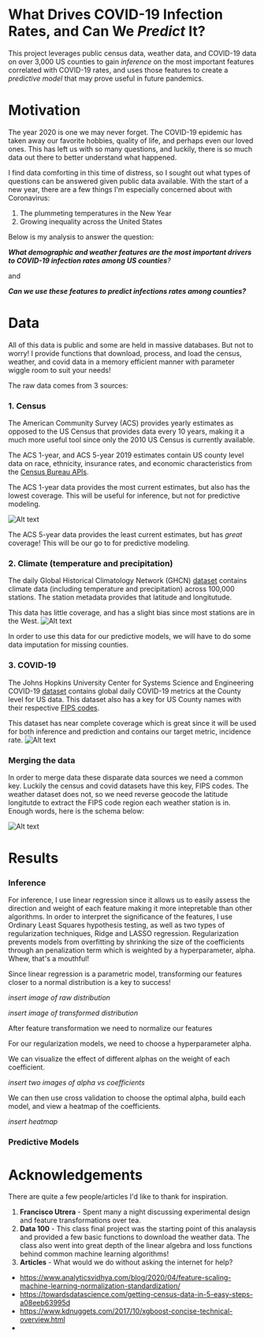 # What Drives COVID-19 Infection Rates, and Can We *Predict* It?

This project leverages public census data, weather data, and COVID-19 data on over 3,000 US counties to gain *inference* on the most important features correlated with COVID-19 rates, and uses those features to create a *predictive model* that may prove useful in future pandemics.  

# Motivation

The year 2020 is one we may never forget. The COVID-19 epidemic has taken away our favorite hobbies, quality of life, and perhaps even our loved ones. This has left us with so many questions, and luckily, there is so much data out there to better understand what happened.

I find data comforting in this time of distress, so I sought out what types of questions can be answered given public data available. With the start of a new year, there are a few things I'm especially concerned about with Coronavirus:

1. The plummeting temperatures in the New Year
2. Growing inequality across the United States

Below is my analysis to answer the question:

_**What demographic and weather features are the most important drivers to COVID-19 infection rates among US counties**?_

and

_**Can we use these  features to predict infections rates among counties?**_

# Data

All of this data is public and some are held in massive databases. But not to worry! I provide functions that download, process, and load the census, weather, and covid data in a memory efficient manner with parameter wiggle room to suit your needs! 

The raw data comes from 3 sources:

### 1. Census

The American Community Survey (ACS) provides yearly estimates as opposed to the US Census that provides data every 10 years, making it a much more useful tool since only the 2010 US Census is currently available. 

The ACS 1-year, and ACS 5-year 2019 estimates contain US county level data on race, ethnicity, insurance rates, and economic characteristics from the [Census Bureau APIs](https://www.census.gov/data/developers.html).

The ACS 1-year data provides the most current estimates, but also has the lowest coverage. This will be useful for inference, but not for predictive modeling.

![Alt text](https://github.com/seanmperez/COVID-19-Demographic-and-Climate-Analysis/blob/main/Figures/Counties_2019_ACS1_Census.png)

The ACS 5-year data provides the least current estimates, but has *great* coverage! This will be our go to for predictive modeling. 

### 2. Climate (temperature and precipitation)

The daily Global Historical Climatology Network (GHCN) [dataset](https://www.ncdc.noaa.gov/ghcn-daily-description) contains climate data (including temperature and precipitation) across 100,000 stations. The station metadata provides that latitude and longitutude. 

This data has little coverage, and has a slight bias since most stations are in the West. 
![Alt text](https://github.com/seanmperez/COVID-19-Demographic-and-Climate-Analysis/blob/main/Figures/Counties_2019_Weather.png)

In order to use this data for our predictive models, we will have to do some data imputation for missing counties.

### 3. COVID-19 

The Johns Hopkins University Center for Systems Science and Engineering COVID-19 [dataset](https://github.com/CSSEGISandData/COVID-19) contains global daily COVID-19 metrics at the County level for US data. This dataset also has a key for US County names with their respective [FIPS codes](https://github.com/CSSEGISandData/COVID-19).

This dataset has near complete coverage which is great since it will be used for both inference and prediction and contains our target metric, incidence rate.
![Alt text](https://github.com/seanmperez/COVID-19-Demographic-and-Climate-Analysis/blob/main/Figures/Counties_2019_COVID19.png)


### Merging the data

In order to merge data these disparate data sources we need a common key. Luckily the census and covid datasets have this key, FIPS codes. The weather dataset does not, so we need reverse geocode the latitude longitutde to extract the FIPS code region each weather station is in. Enough words, here is the schema below:

![Alt text](https://github.com/seanmperez/COVID-19-Demographic-and-Climate-Analysis/blob/main/Figures/data_schema.png)

# Results

### Inference

For inference, I use linear regression since it allows us to easily assess the direction and weight of each feature making it more intepretable than other algorithms. In order to interpret the significance of the features, I use Ordinary Least Squares hypothesis testing, as well as two types of regularization techniques, Ridge and LASSO regression. Regularization prevents models from overfitting by shrinking the size of the coefficients through an penalization term which is weighted by a hyperparameter, alpha. Whew, that's a mouthful!

Since linear regression is a parametric model, transforming our features closer to a normal distribution is a key to success! 

_insert image of raw distribution_

_insert image of transformed distribution_

After feature transformation we need to normalize our features 

For our regularization models, we need to choose a hyperparameter alpha.

We can visualize the effect of different alphas on the weight of each coefficient.

_insert two images of alpha vs coefficients_

We can then use cross validation to choose the optimal alpha, build each model, and view a heatmap of the coefficients.

_insert heatmap_


### Predictive Models

# Acknowledgements

There are quite a few people/articles I'd like to thank for inspiration.

1. **Francisco Utrera** - Spent many a night discussing experimental design and feature transformations over tea.
2. **Data 100** - This class final project was the starting point of this analaysis and provided a few basic functions to download the weather data. The class also went into great depth of the linear algebra and loss functions behind common machine learning algorithms!
3. **Articles** - What would we do without asking the internet for help?
  - https://www.analyticsvidhya.com/blog/2020/04/feature-scaling-machine-learning-normalization-standardization/
  - https://towardsdatascience.com/getting-census-data-in-5-easy-steps-a08eeb63995d
  - https://www.kdnuggets.com/2017/10/xgboost-concise-technical-overview.html
  -
